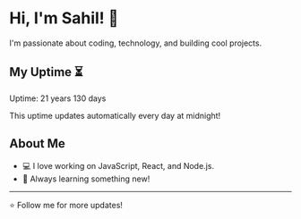 # Hi, I'm Sahil! 👋

I'm passionate about coding, technology, and building cool projects.

## My Uptime ⏳
Uptime: 21 years 130 days

This uptime updates automatically every day at midnight!

## About Me
- 💻 I love working on JavaScript, React, and Node.js.
- 🎯 Always learning something new!

---

⭐️ Follow me for more updates!
